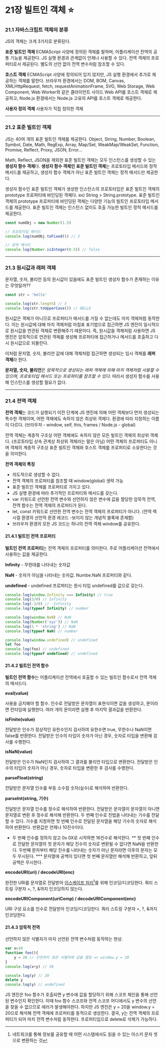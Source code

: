 # 21장 빌트인 객체 ⭐

### 21.1 자바스크립트 객체의 분류

JS의 객체는 크게 3가지로 분류된다.

**표준 빌트인 객체** ECMAScript 사양에 정의된 객체를 말하며, 어플리케이션 전역의 공통 기능을 제공한다. JS 실행 환경과 관계없이 언제나 사용할 수 있다. 전역 객체의 프로퍼티로서 제공된다. 별도의 선언 없이 전역 변수처럼 참조할 수 있다.

**호스트 객체** ECMAScript 사양에 정의되어 있지 않지만, JS 실행 환경에서 추가로 제공하는 객체를 말한다. 브라우저 환경에서는 DOM, BOM, Canvas, XMLHttpRequest, fetch, requestAnimationFrame, SVG, Web Storage, Web Component, Web Worker와 같은 클라이언트 사이드 Web API를 호스트 객체로 제공하고, Node.js 환경에서는 Node.js 고유의 API를 호스트 객체로 제공한다.

**사용자 정의 객체** 사용자가 직접 정의한 객체

***

### 21.2 표준 빌트인 객체

JS는 40여 개의 표준 빌트인 객체를 제공한다. Object, String, Number, Boolean, Symbol, Date, Math, RegExp, Array, Map/Set, WeakMap/WeakSet, Function, Promise, Reflect, Proxy, JSON, Error…

Math, Reflect, JSON을 제외한 표준 빌트인 객체는 모두 인스턴스를 생성할 수 있는 **생성자 함수 객체**다. **생성자 함수 객체인** **표준 빌트인 객체**는 프로토타입 메서드와 정적 메서드를 제공하고, 생성자 함수 객체가 아닌 표준 빌트인 객체는 정적 메서드만 제공한다.

생성자 함수인 표준 빌트인 객체가 생성한 인스턴스의 프로토타입은 표준 빌트인 객체의 prototype 프로퍼티에 바인딩된 객체다. ex) String > String.prototype. 표준 빌트인 객체의 prototype 프로퍼티에 바인딩된 객체는 다양한 기능의 빌트인 프로토타입 메서드를 제공한다. 표준 빌트인 객체는 인스턴스 없이도 호출 가능한 빌트인 정적 메서드를 제공한다.

```jsx
const numObj = new Number(1.5)

// 프로토타입 메서드
console.log(numObj.toFixed()) // 2 

// 정적 메서드
console.log(Number.isInteger(0.5)) // false
```

***

### 21.3 원시값과 래퍼 객체

문자열, 숫자, 불리언 등의 원시값이 있음에도 표준 빌트인 생성자 함수가 존재하는 이유는 무엇일까??

```jsx
const str = 'hello'

console.log(str.length) // 5
console.log(str.toUpperCase()) // HELLO
```

원시값은 객체가 아니므로 프로퍼티가 메서드를 가질 수 없는데도 마치 객체처럼 동작한다. 이는 원시값에 대해 마치 객체처럼 마침표 표기법으로 접근하면 JS 엔진이 일시적으로 원시값을 연관된 객체로 변환해주기 때문이다. 즉, 원시값을 객체처럼 사용하면 JS 엔진은 암묵적으로 연관된 객체를 생성해 프로퍼티에 접근하거나 메서드를 호출하고 다시 원시값으로 되돌린다.

이처럼 문자열, 숫자, 불리언 값에 대해 객체처럼 접근하면 생성되는 임시 객체를 **래퍼 객체**라 한다.

**문자열, 숫자, 불리언**은 _암묵적으로 생성되는 래퍼 객체에 의해 마치 객체처럼 사용할 수 있으며, 프로토타입 메서드 또는 프로퍼티를 참조할 수 있다_. 따라서 생성자 함수를 사용해 인스턴스를 생성할 필요가 없다.

***

### 21.4 전역 객체

**전역 객체**는 코드가 실행되기 이전 단계에 JS 엔진에 의해 어떤 객체보다 먼저 생성되는 특수한 객체이며, 어떤 객체에도 속하지 않은 최상위 객체다. 환경에 따라 지칭하는 이름이 다르다. (브라우저 - window, self, this, frames / Node.js - global)

전역 객체는 계층적 구조상 어떤 객체에도 속하지 않은 모든 빌트인 객체의 최상위 객체다. (프로토타입 상속 관계상 최상위 객체라는 말은 아님) 어떤 객체의 프로퍼티도 아니며 객체의 계층적 구조상 표준 빌트인 객체와 호스트 객체를 프로퍼티로 소유한다는 것을 의미한다.

**전역 객체의 특징**

* 의도적으로 생성할 수 없다.
* 전역 객체의 프로퍼티를 참조할 때 window(global) 생략 가능
* 표준 빌트인 객체를 프로퍼티로 가지고 있다.
* JS 실행 환경에 따라 추가적인 프로퍼티와 메서드를 갖는다.
* var 키워드로 선언한 전역 변수와 선언하지 않은 변수에 값을 할당한 암묵적 전역, 전역 함수는 전역 객체의 프로퍼티가 된다.
* let, const 키워드로 선언한 전역 변수는 전역 객체의 프로퍼티가 아니다. (전역 렉시컬 환경의 선언적 환경 레코드 -보이지 않는 개념적 블록에 존재함)
* 브라우저 환경의 모든 JS 코드는 하나의 전역 객체 window를 공유한다.

#### 21.4.1 빌트인 전역 프로퍼티

**빌트인 전역 프로퍼티**는 전역 객체의 프로퍼티를 의미한다. 주로 어플리케이션 전역에서 사용하는 값을 제공한다.

**Infinity** - 무한대를 나타내는 숫자값

**NaN** - 숫자가 아님을 나타내는 숫자값. Numbe.NaN 프로퍼티와 같다.

**undefined** - undefined 프로퍼티는 원시 타입 undefined를 값으로 갖는다.

```jsx
console.log(window.Infinity === Infinity) // true
console.log(3/0) // Infinity
console.log(-3/0) // -Infinity
console.log(typeof Infinity) // number

console.log(window.NaN) // NaN
console.log(Number('xyz')) // NaN
console.log(1 * 'string') // NaN
console.log(typeof NaN) // number

console.log(window.undefined) // undefined
let foo
console.log(foo) // undefined
console.log(typeof undefined) // undefined
```

#### 21.4.2 빌트인 전역 함수

**빌트인 전역 함수**는 어플리케이션 전역에서 호출할 수 있는 빌트인 함수로서 전역 객체의 메서드다.

**eval(value)**

사용을 금지해야 할 함수. 인수로 전달받은 문자열이 표현식이면 값을 생성하고, 문이라면 런타임에 실행한다. 여러 개의 문이라면 실행 후 마지막 결과값을 반환한다.

**isFinite(value)**

전달받은 인수가 정상적인 유한수인지 검사하여 유한수면 true, 무한수나 NaN이면 false를 반환한다. 전달받은 인수의 타입이 숫자가 아닌 경우, 숫자로 타입을 변환해 검사를 수행한다.

**isNaN(value)**

전달받은 인수가 NaN인지 검사하여 그 결과를 불리언 타입으로 변환한다. 전달받은 인수의 타입이 숫자가 아닌 경우, 숫자로 타입을 변환한 후 검사를 수행한다.

**parseFloat(string)**

전달받은 문자열 인수를 부동 소수점 숫자(실수)로 해석하여 반환한다.

**parseInt(string, 기수)**

전달받은 문자열 인수를 정수로 해석하여 반환한다. 전달받은 문자열이 문자열이 아니면 문자열로 변환 후 정수로 해석해 반환한다. 두 번째 인수로 진법을 나타내는 기수를 전달할 수 있다. 기수를 지정하면 첫 번째 인수로 전달된 문자열을 해당 기수의 숫자로 해석하여 반환한다. 반환값은 언제나 10진수이다.

* 두 번째 인수를 정하지 않고 0x 0X로 시작하면 16진수로 해석한다. \*\* 첫 번째 인수로 전달한 문자열의 첫 문자가 해당 진수의 숫자로 변환될 수 없다면 NaN을 반환한다. 두번째 문자부터 해당 진수를 나타내는 숫자가 아닌 문자라면 이후의 문자는 모두 무시된다. \*\*\* 문자열에 공백이 있다면 첫 번째 문자열만 해석해 반환하고, 앞뒤 공백은 무시한다.

**encodeURI(uri) / decodeURI(enc)**

완전한 URI를 문자열로 전달받아 [이스케이프 처리](#user-content-fn-1)[^1]를 위해 인코딩/디코딩한다. 쿼리 스트링 구분자 =, ?, &까지 인코딩하지 않는다.

**encodeURIComponent(uriComp) / decodeURIComponent(enc)**

URI 구성 요소를 인수로 전달받아 인코딩/디코딩한다. 쿼리 스트링 구분자 =, ?, &까지 인코딩한다.

#### 21.4.3 암묵적 전역

선언하지 않은 식별자가 마치 선언된 전역 변수처럼 동작하는 현상.

```jsx
var x=10
function foo(){
	y = 20 // 선언하지 않은 식별자에 값을 할당 => window.y = 20
}
console.log(x+y) // 30

console.log(y) // 20
delete y
console.log(y) // undefined
```

JS 엔진은 foo 함수가 호출되면 y 변수에 값을 할당하기 위해 스코프 체인을 통해 선언된 변수인지 확인한다. 이때 foo 함수 스코프와 전역 스코프 어디에서도 y 변수의 선언을 찾을 수 없으므로 에러가 발생해야한다. 하지만 JS 엔진은 y = 20을 window.y = 20으로 해석해 전역 객체에 프로퍼티를 동적으로 생성한다. 결국, y는 전역 객체의 프로퍼티가 되어 마치 전역 변수처럼 동작한다. 프로퍼티임으로 delete로 삭제가 가능하다.

[^1]: 네트워크를 통해 정보를 공유할 때 어떤 시스템에서도 읽을 수 있는 아스키 문자 셋으로 변환하는 것
